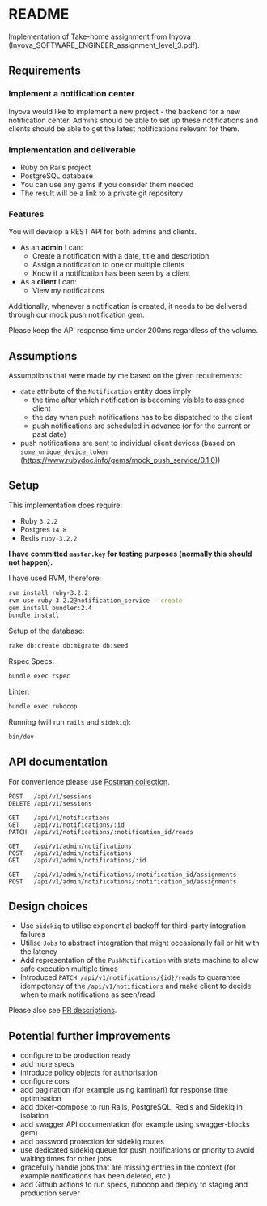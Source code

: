 # README

Implementation of Take-home assignment from Inyova (Inyova_SOFTWARE_ENGINEER_assignment_level_3.pdf).

## Requirements

### Implement a notification center

Inyova would like to implement a new project - the backend for a new notification center. Admins should be able
to set up these notifications and clients should be able to get the latest notifications relevant for them.

### Implementation and deliverable
- Ruby on Rails project
- PostgreSQL database
- You can use any gems if you consider them needed
- The result will be a link to a private git repository

### Features
You will develop a REST API for both admins and clients.
- As an **admin** I can:
  - Create a notification with a date, title and description
  - Assign a notification to one or multiple clients
  - Know if a notification has been seen by a client
- As a **client** I can:
  - View my notifications

Additionally, whenever a notification is created, it needs to be delivered through our mock push notification
gem.

Please keep the API response time under 200ms regardless of the volume.

## Assumptions

Assumptions that were made by me based on the given requirements:

- `date` attribute of the `Notification` entity does imply
    - the time after which notification is becoming visible to assigned client
    - the day when push notifications has to be dispatched to the client
    - push notifications are scheduled in advance (or for the current or past date)
- push notifications are sent to individual client devices (based on `some_unique_device_token` (https://www.rubydoc.info/gems/mock_push_service/0.1.0))

## Setup

This implementation does require:
- Ruby `3.2.2`
- Postgres `14.8`
- Redis `ruby-3.2.2`

**I have committed `master.key` for testing purposes (normally this should not happen).**

I have used RVM, therefore:

```bash
rvm install ruby-3.2.2
rvm use ruby-3.2.2@notification_service --create
gem install bundler:2.4
bundle install
```

Setup of the database:
```bash
rake db:create db:migrate db:seed
```

Rspec Specs: 
```bash
bundle exec rspec 
```

Linter:
```bash
bundle exec rubocop 
```

Running (will run `rails` and `sidekiq`):
```bash
bin/dev
```

## API documentation



For convenience please use [Postman collection](https://github.com/coderxin/inyova_notification_service/blob/main/docs/Notification%20Service%20API.postman_collection.json). 

```
POST   /api/v1/sessions                                                                        
DELETE /api/v1/sessions   
                                                                     
GET    /api/v1/notifications                                                                   
GET    /api/v1/notifications/:id                                                               
PATCH  /api/v1/notifications/:notification_id/reads                                            
    
GET    /api/v1/admin/notifications                                                             
POST   /api/v1/admin/notifications                                                             
GET    /api/v1/admin/notifications/:id                                                         
                                                     
GET    /api/v1/admin/notifications/:notification_id/assignments                               
POST   /api/v1/admin/notifications/:notification_id/assignments
```

## Design choices

- Use `sidekiq` to utilise exponential backoff for third-party integration failures
- Utilise `Jobs` to abstract integration that might occasionally fail or hit with the latency
- Add representation of the `PushNotification` with state machine to allow safe execution multiple times
- Introduced `PATCH /api/v1/notifications/{id}/reads` to guarantee idempotency of the `/api/v1/notifications` and make client to decide when to mark notifications as seen/read

Please also see [PR descriptions](https://github.com/coderxin/inyova_notification_service/pulls?q=is%3Apr+is%3Aclosed).

## Potential further improvements

- configure to be production ready 
- add more specs
- introduce policy objects for authorisation
- configure cors
- add pagination (for example using kaminari) for response time optimisation
- add doker-compose to run Rails, PostgreSQL, Redis and Sidekiq in isolation
- add swagger API documentation (for example using swagger-blocks gem)
- add password protection for sidekiq routes
- use dedicated sidekiq queue for push_notifications or priority to avoid waiting times for other jobs
- gracefully handle jobs that are missing entries in the context (for example notifications has been deleted, etc.)
- add Github actions to run specs, rubocop and deploy to staging and production server
